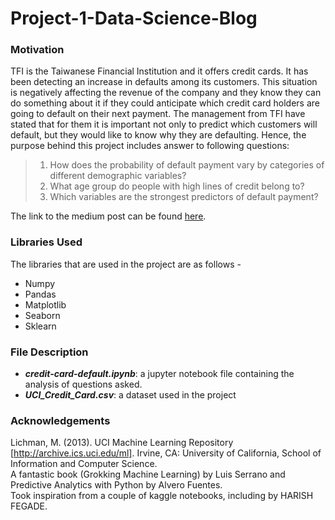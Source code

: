 # Project-1-Data-Science-Blog

### Motivation
TFI is the Taiwanese Financial Institution and it offers credit cards. It has been detecting an increase in defaults among its customers. This situation is negatively affecting the revenue of the company and they know they can do something about it if they could anticipate which credit card holders are going to default on their next payment. The management from TFI have stated that for them it is important not only to predict which customers will default, but they would like to know why they are defaulting. Hence, the purpose behind this project includes answer to following questions:
  > 1. How does the probability of default payment vary by categories of different demographic variables?
  > 2. What age group do people with high lines of credit belong to?
  > 3. Which variables are the strongest predictors of default payment?


The link to the medium post can be found [here](https://medium.com/@kr.patel.419/what-makes-a-credit-card-holder-default-4e5d3fc3f631).

### Libraries Used
The libraries that are used in the project are as follows - 
- Numpy
- Pandas
- Matplotlib
- Seaborn
- Sklearn


### File Description
- ***credit-card-default.ipynb***: a jupyter notebook file containing the analysis of questions asked.
- ***UCI_Credit_Card.csv***: a dataset used in the project


### Acknowledgements
Lichman, M. (2013). UCI Machine Learning Repository [http://archive.ics.uci.edu/ml]. Irvine, CA: University of California, School of Information and Computer Science.  
A fantastic book (Grokking Machine Learning) by Luis Serrano and Predictive Analytics with Python by Alvero Fuentes.  
Took inspiration from a couple of kaggle notebooks, including  by HARISH FEGADE. 
